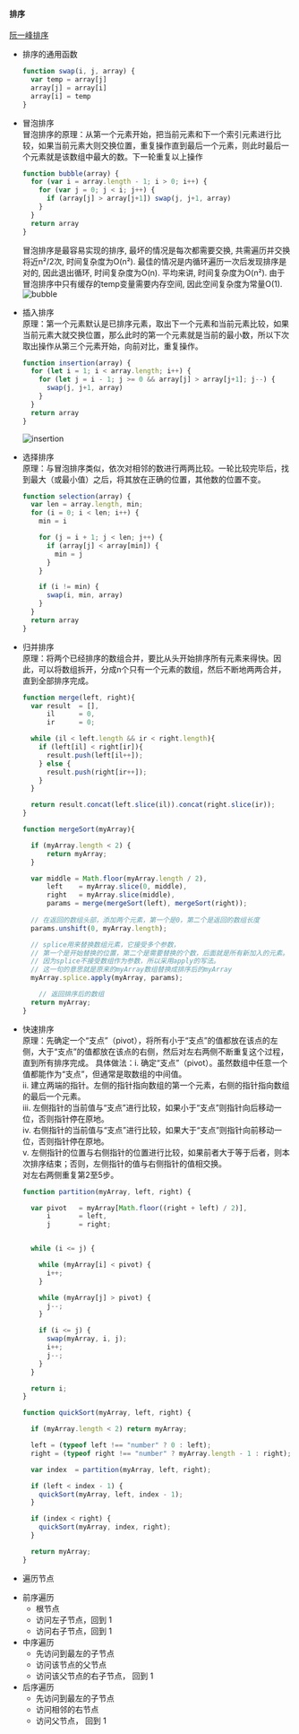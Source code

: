 #### 排序
  [阮一峰排序](https://javascript.ruanyifeng.com/library/sorting.html#toc12)

* 排序的通用函数  
  ```javascript
  function swap(i, j, array) {
    var temp = array[j]
    array[j] = array[i]
    array[i] = temp
  }
  ```

* 冒泡排序  
  冒泡排序的原理：从第一个元素开始，把当前元素和下一个索引元素进行比较，如果当前元素大则交换位置，重复操作直到最后一个元素，则此时最后一个元素就是该数组中最大的数。下一轮重复以上操作
  ```javascript
  function bubble(array) {
    for (var i = array.length - 1; i > 0; i++) {
      for (var j = 0; j < i; j++) {
        if (array[j] > array[j+1]) swap(j, j+1, array)
      }
    }
    return array
  }
  ```
  冒泡排序是最容易实现的排序, 最坏的情况是每次都需要交换, 共需遍历并交换将近n²/2次, 时间复杂度为O(n²). 最佳的情况是内循环遍历一次后发现排序是对的, 因此退出循环, 时间复杂度为O(n). 平均来讲, 时间复杂度为O(n²). 由于冒泡排序中只有缓存的temp变量需要内存空间, 因此空间复杂度为常量O(1).
  ![bubble](./image/bubble.gif?raw=true '冒泡排序')


* 插入排序  
  原理：第一个元素默认是已排序元素，取出下一个元素和当前元素比较，如果当前元素大就交换位置，那么此时的第一个元素就是当前的最小数，所以下次取出操作从第三个元素开始，向前对比，重复操作。
  ```javascript
  function insertion(array) {
    for (let i = 1; i < array.length; i++) {
      for (let j = i - 1; j >= 0 && array[j] > array[j+1]; j--) {
        swap(j, j+1, array)
      }
    }
    return array
  }
  ```
  ![insertion](./image/insertion.gif?raw=true '插入排序')

* 选择排序  
  原理：与冒泡排序类似，依次对相邻的数进行两两比较。一轮比较完毕后，找到最大（或最小值）之后，将其放在正确的位置，其他数的位置不变。
  ```javascript
  function selection(array) {
    var len = array.length, min;
    for (i = 0; i < len; i++) {
      min = i

      for (j = i + 1; j < len; j++) {
        if (array[j] < array[min]) {
          min = j
        }
      }

      if (i != min) {
        swap(i, min, array)
      }
    }
    return array
  }
  ```

* 归并排序  
  原理：将两个已经排序的数组合并，要比从头开始排序所有元素来得快。因此，可以将数组拆开，分成n个只有一个元素的数组，然后不断地两两合并，直到全部排序完成。
  ```javascript
  function merge(left, right){
    var result  = [],
        il      = 0,
        ir      = 0;

    while (il < left.length && ir < right.length){
      if (left[il] < right[ir]){
        result.push(left[il++]);
      } else {
        result.push(right[ir++]);
      }
    }

    return result.concat(left.slice(il)).concat(right.slice(ir));
  }

  function mergeSort(myArray){

    if (myArray.length < 2) {
        return myArray;
    }

    var middle = Math.floor(myArray.length / 2),
        left    = myArray.slice(0, middle),
        right   = myArray.slice(middle),
        params = merge(mergeSort(left), mergeSort(right));
    
    // 在返回的数组头部，添加两个元素，第一个是0，第二个是返回的数组长度
    params.unshift(0, myArray.length);

    // splice用来替换数组元素，它接受多个参数，
    // 第一个是开始替换的位置，第二个是需要替换的个数，后面就是所有新加入的元素。
    // 因为splice不接受数组作为参数，所以采用apply的写法。
    // 这一句的意思就是原来的myArray数组替换成排序后的myArray
    myArray.splice.apply(myArray, params);

	  // 返回排序后的数组
    return myArray;
  }
  ```

* 快速排序  
  原理：先确定一个“支点”（pivot），将所有小于“支点”的值都放在该点的左侧，大于“支点”的值都放在该点的右侧，然后对左右两侧不断重复这个过程，直到所有排序完成。
  具体做法：i. 确定“支点”（pivot）。虽然数组中任意一个值都能作为“支点”，但通常是取数组的中间值。   
  ii. 建立两端的指针。左侧的指针指向数组的第一个元素，右侧的指针指向数组的最后一个元素。  
  iii. 左侧指针的当前值与“支点”进行比较，如果小于“支点”则指针向后移动一位，否则指针停在原地。  
  iv. 右侧指针的当前值与“支点”进行比较，如果大于“支点”则指针向前移动一位，否则指针停在原地。  
  v. 左侧指针的位置与右侧指针的位置进行比较，如果前者大于等于后者，则本次排序结束；否则，左侧指针的值与右侧指针的值相交换。  
  对左右两侧重复第2至5步。
  ```javascript
  function partition(myArray, left, right) {

    var pivot   = myArray[Math.floor((right + left) / 2)],
        i       = left,
        j       = right;


    while (i <= j) {

      while (myArray[i] < pivot) {
        i++;
      }

      while (myArray[j] > pivot) {
        j--;
      }

      if (i <= j) {
        swap(myArray, i, j);
        i++;
        j--;
      }
    }

    return i;
  }

  function quickSort(myArray, left, right) {

    if (myArray.length < 2) return myArray;

    left = (typeof left !== "number" ? 0 : left);
    right = (typeof right !== "number" ? myArray.length - 1 : right);

    var index  = partition(myArray, left, right);

    if (left < index - 1) {
      quickSort(myArray, left, index - 1);
    }

    if (index < right) {
      quickSort(myArray, index, right);
    }

    return myArray;
  }
  ```

* 遍历节点
- 前序遍历
  - 根节点
  - 访问左子节点，回到 1
  - 访问右子节点，回到 1
- 中序遍历
  - 先访问到最左的子节点
  - 访问该节点的父节点
  - 访问该父节点的右子节点， 回到 1
- 后序遍历
  - 先访问到最左的子节点
  - 访问相邻的右节点
  - 访问父节点， 回到 1

